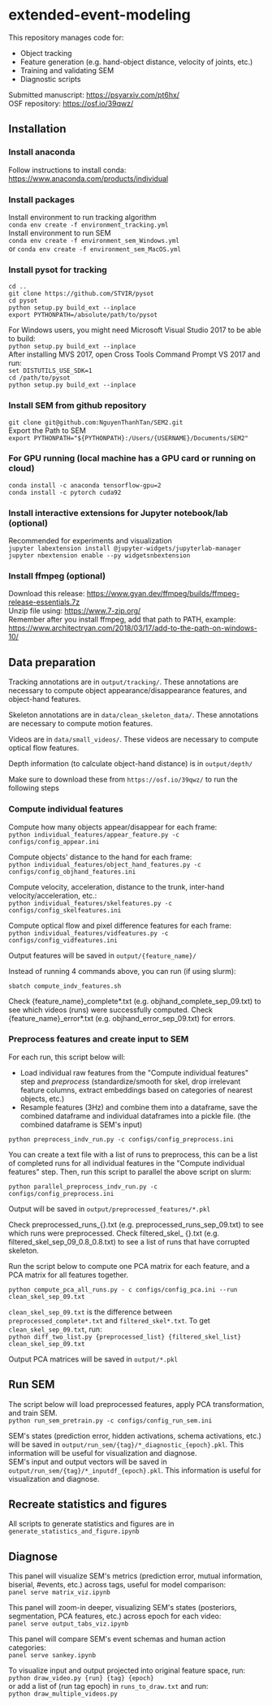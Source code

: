 # extended-event-modeling

This repository manages code for:

- Object tracking
- Feature generation (e.g. hand-object distance, velocity of joints, etc.)
- Training and validating SEM
- Diagnostic scripts

Submitted manuscript: https://psyarxiv.com/pt6hx/ \
OSF repository: https://osf.io/39qwz/

## Installation

### Install anaconda

Follow instructions to install conda: https://www.anaconda.com/products/individual

### Install packages

Install environment to run tracking algorithm \
```conda env create -f environment_tracking.yml```\
Install environment to run SEM \
```conda env create -f environment_sem_Windows.yml```\
or ```conda env create -f environment_sem_MacOS.yml```

### Install pysot for tracking

```cd ..```\
```git clone https://github.com/STVIR/pysot``` \
```cd pysot``` \
```python setup.py build_ext --inplace```\
```export PYTHONPATH=/absolute/path/to/pysot```

For Windows users, you might need Microsoft Visual Studio 2017 to be able to build: \
```python setup.py build_ext --inplace``` \
After installing MVS 2017, open Cross Tools Command Prompt VS 2017 and run: \
```set DISTUTILS_USE_SDK=1``` \
```cd /path/to/pysot``` \
```python setup.py build_ext --inplace```

### Install SEM from github repository

```git clone git@github.com:NguyenThanhTan/SEM2.git  ``` \
Export the Path to SEM \
```export PYTHONPATH="${PYTHONPATH}:/Users/{USERNAME}/Documents/SEM2"```

### For GPU running (local machine has a GPU card or running on cloud)

```conda install -c anaconda tensorflow-gpu=2``` \
```conda install -c pytorch cuda92```

### Install interactive extensions for Jupyter notebook/lab (optional)

Recommended for experiments and visualization \
```jupyter labextension install @jupyter-widgets/jupyterlab-manager``` \
```jupyter nbextension enable --py widgetsnbextension```

### Install ffmpeg (optional)

Download this release: https://www.gyan.dev/ffmpeg/builds/ffmpeg-release-essentials.7z \
Unzip file using: https://www.7-zip.org/ \
Remember after you install ffmpeg, add that path to PATH,
example: https://www.architectryan.com/2018/03/17/add-to-the-path-on-windows-10/

## Data preparation

Tracking annotations are in ```output/tracking/```. These annotations are necessary to compute object appearance/disappearance
features, and object-hand features.

Skeleton annotations are in ```data/clean_skeleton_data/```. These annotations are necessary to compute motion features.

Videos are in ```data/small_videos/```. These videos are necessary to compute optical flow features.

Depth information (to calculate object-hand distance) is in `output/depth/`

Make sure to download these from `https://osf.io/39qwz/` to run the following steps

### Compute individual features

Compute how many objects appear/disappear for each frame: \
```python individual_features/appear_feature.py -c configs/config_appear.ini```

Compute objects' distance to the hand for each frame: \
```python individual_features/object_hand_features.py -c configs/config_objhand_features.ini```

Compute velocity, acceleration, distance to the trunk, inter-hand velocity/acceleration, etc.: \
```python individual_features/skelfeatures.py -c configs/config_skelfeatures.ini```

Compute optical flow and pixel difference features for each frame: \
```python individual_features/vidfeatures.py -c configs/config_vidfeatures.ini```

Output features will be saved in ```output/{feature_name}/```

Instead of running 4 commands above, you can run (if using slurm):

```sbatch compute_indv_features.sh```

Check {feature_name}_complete*.txt (e.g. objhand_complete_sep_09.txt) to see which videos (runs) were successfully computed. Check
{feature_name}_error*.txt (e.g. objhand_error_sep_09.txt) for errors.

### Preprocess features and create input to SEM

For each run, this script below will:

- Load individual raw features from the "Compute individual features" step and *preprocess* (standardize/smooth for skel, drop
  irrelevant feature columns, extract embeddings based on categories of nearest objects, etc.)
- Resample features (3Hz) and combine them into a dataframe, save the combined dataframe and individual dataframes into a pickle
  file. (the combined dataframe is SEM's input)

```python preprocess_indv_run.py -c configs/config_preprocess.ini```

You can create a text file with a list of runs to preprocess, this can be a list of completed runs for all individual features in
the "Compute individual features" step. Then, run this script to parallel the above script on slurm:

```python parallel_preprocess_indv_run.py -c configs/config_preprocess.ini```

Output will be saved in ```output/preprocessed_features/*.pkl```

Check preprocessed_runs_{}.txt (e.g. preprocessed_runs_sep_09.txt) to see which runs were preprocessed. Check filtered_skel_
{}.txt (e.g. filtered_skel_sep_09_0.8_0.8.txt) to see a list of runs that have corrupted skeleton.

Run the script below to compute one PCA matrix for each feature, and a PCA matrix for all features together.

```python compute_pca_all_runs.py - c configs/config_pca.ini --run clean_skel_sep_09.txt```

`clean_skel_sep_09.txt` is the difference between `preprocessed_complete*.txt` and `filtered_skel*.txt`. To get
`clean_skel_sep_09.txt`, run: \
`python diff_two_list.py {preprocessed_list} {filtered_skel_list} clean_skel_sep_09.txt`

Output PCA matrices will be saved in ```output/*.pkl```

## Run SEM

The script below will load preprocessed features, apply PCA transformation, and train SEM.\
```python run_sem_pretrain.py -c configs/config_run_sem.ini```

SEM's states (prediction error, hidden activations, schema activations, etc.) will be saved
in `output/run_sem/{tag}/*_diagnostic_{epoch}.pkl`. This information will be useful for visualization and diagnose.\
SEM's input and output vectors will be saved in `output/run_sem/{tag}/*_inputdf_{epoch}.pkl`. This information is useful for
visualization and diagnose.

## Recreate statistics and figures

All scripts to generate statistics and figures are in `generate_statistics_and_figure.ipynb`

## Diagnose

This panel will visualize SEM's metrics (prediction error, mutual information, biserial, #events, etc.) across tags, useful for
model comparison: \
```panel serve matrix_viz.ipynb```

This panel will zoom-in deeper, visualizing SEM's states (posteriors, segmentation, PCA features, etc.) across epoch for each
video: \
`panel serve output_tabs_viz.ipynb`

This panel will compare SEM's event schemas and human action categories:\
`panel serve sankey.ipynb`

To visualize input and output projected into original feature space, run:\
`python draw_video.py {run} {tag} {epoch}` \
or add a list of (run tag epoch) in `runs_to_draw.txt` and run: \
`python draw_multiple_videos.py`



